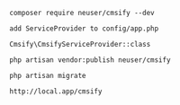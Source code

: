 `composer require neuser/cmsify --dev`

`add ServiceProvider to config/app.php`

`Cmsify\CmsifyServiceProvider::class`

`php artisan vendor:publish neuser/cmsify`

`php artisan migrate`

`http://local.app/cmsify`



